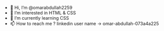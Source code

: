 - 👋 Hi, I’m @omarabdullah2259
- 👀 I’m interested in HTML & CSS
- 🌱 I’m currently learning CSS
- 📫 How to reach me ?  linkedin user name -> omar-abdullah-073a4a225

<!---
omarabdullah2259/omarabdullah2259 is a ✨ special ✨ repository because its `README.md` (this file) appears on your GitHub profile.
You can click the Preview link to take a look at your changes.
--->

